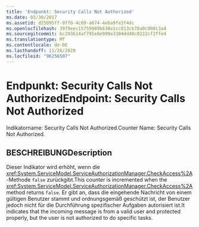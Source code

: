 ```yaml
---
title: 'Endpunkt: Security Calls Not Authorized'
ms.date: 03/30/2017
ms.assetid: d25095ff-9ff0-4c69-a674-4e6a9fe3f4dc
ms.openlocfilehash: 3979eec15759989b638e1cc813cb78a0c008c3a4
ms.sourcegitcommit: bc293b14af795e0e999e3304dd40c0222cf2ffe4
ms.translationtype: MT
ms.contentlocale: de-DE
ms.lasthandoff: 11/26/2020
ms.locfileid: "96256507"
---
```

# <a name="endpoint-security-calls-not-authorized"></a><span data-ttu-id="d0781-102">Endpunkt: Security Calls Not Authorized</span><span class="sxs-lookup"><span data-stu-id="d0781-102">Endpoint: Security Calls Not Authorized</span></span>

<span data-ttu-id="d0781-103">Indikatorname: Security Calls Not Authorized.</span><span class="sxs-lookup"><span data-stu-id="d0781-103">Counter Name: Security Calls Not Authorized.</span></span>  
  
## <a name="description"></a><span data-ttu-id="d0781-104">BESCHREIBUNG</span><span class="sxs-lookup"><span data-stu-id="d0781-104">Description</span></span>  

 <span data-ttu-id="d0781-105">Dieser Indikator wird erhöht, wenn die <xref:System.ServiceModel.ServiceAuthorizationManager.CheckAccess%2A>-Methode `false` zurückgibt.</span><span class="sxs-lookup"><span data-stu-id="d0781-105">This counter is incremented when the <xref:System.ServiceModel.ServiceAuthorizationManager.CheckAccess%2A> method returns `false`.</span></span> <span data-ttu-id="d0781-106">Er gibt an, dass die eingehende Nachricht von einem gültigen Benutzer stammt und ordnungsgemäß geschützt ist, der Benutzer jedoch nicht für die Durchführung spezifischer Aufgaben autorisiert ist.</span><span class="sxs-lookup"><span data-stu-id="d0781-106">It indicates that the incoming message is from a valid user and protected properly, but the user is not authorized to do specific tasks.</span></span>
